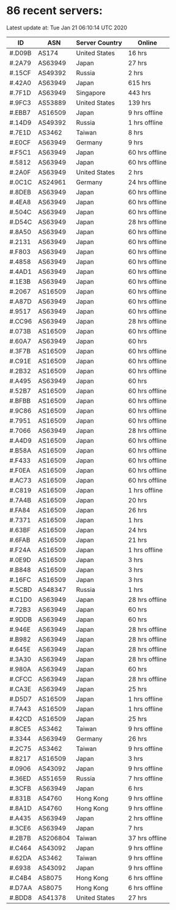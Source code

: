 # 86 recent servers:

Latest update at: Tue Jan 21 06:10:14 UTC 2020

| ID | ASN | Server Country | Online |
| -- | --- | -------------- | ------ |
| #.D09B | AS174 | United States | 16 hrs |
| #.2A79 | AS63949 | Japan | 27 hrs |
| #.15CF | AS49392 | Russia | 2 hrs |
| #.42A0 | AS63949 | Japan | 615 hrs |
| #.7F1D | AS63949 | Singapore | 443 hrs |
| #.9FC3 | AS53889 | United States | 139 hrs |
| #.EBB7 | AS16509 | Japan | 9 hrs offline |
| #.14D9 | AS49392 | Russia | 1 hrs offline |
| #.7E1D | AS3462 | Taiwan | 8 hrs |
| #.E0CF | AS63949 | Germany | 9 hrs |
| #.F5C1 | AS63949 | Japan | 60 hrs offline |
| #.5812 | AS63949 | Japan | 60 hrs offline |
| #.2A0F | AS63949 | United States | 2 hrs |
| #.0C1C | AS24961 | Germany | 24 hrs offline |
| #.8DEB | AS63949 | Japan | 60 hrs offline |
| #.4EA8 | AS63949 | Japan | 60 hrs offline |
| #.504C | AS63949 | Japan | 60 hrs offline |
| #.D54C | AS63949 | Japan | 28 hrs offline |
| #.8A50 | AS63949 | Japan | 60 hrs offline |
| #.2131 | AS63949 | Japan | 60 hrs offline |
| #.F803 | AS63949 | Japan | 60 hrs offline |
| #.4858 | AS63949 | Japan | 60 hrs offline |
| #.4AD1 | AS63949 | Japan | 60 hrs offline |
| #.1E3B | AS63949 | Japan | 60 hrs offline |
| #.2067 | AS16509 | Japan | 60 hrs offline |
| #.A87D | AS63949 | Japan | 60 hrs offline |
| #.9517 | AS63949 | Japan | 60 hrs offline |
| #.CC96 | AS63949 | Japan | 28 hrs offline |
| #.073B | AS16509 | Japan | 60 hrs offline |
| #.60A7 | AS63949 | Japan | 60 hrs |
| #.3F7B | AS16509 | Japan | 60 hrs offline |
| #.C91E | AS16509 | Japan | 60 hrs offline |
| #.2B32 | AS16509 | Japan | 60 hrs offline |
| #.A495 | AS63949 | Japan | 60 hrs |
| #.52B7 | AS16509 | Japan | 60 hrs offline |
| #.BFBB | AS16509 | Japan | 60 hrs offline |
| #.9C86 | AS16509 | Japan | 60 hrs offline |
| #.7951 | AS16509 | Japan | 60 hrs offline |
| #.7066 | AS63949 | Japan | 28 hrs offline |
| #.A4D9 | AS16509 | Japan | 60 hrs offline |
| #.B58A | AS16509 | Japan | 60 hrs offline |
| #.F433 | AS16509 | Japan | 60 hrs offline |
| #.F0EA | AS16509 | Japan | 60 hrs offline |
| #.AC73 | AS16509 | Japan | 60 hrs offline |
| #.C819 | AS16509 | Japan | 1 hrs offline |
| #.7A4B | AS16509 | Japan | 20 hrs |
| #.FA84 | AS16509 | Japan | 26 hrs |
| #.7371 | AS16509 | Japan | 1 hrs |
| #.63BF | AS16509 | Japan | 24 hrs |
| #.6FAB | AS16509 | Japan | 21 hrs |
| #.F24A | AS16509 | Japan | 1 hrs offline |
| #.0E9D | AS16509 | Japan | 3 hrs |
| #.B848 | AS16509 | Japan | 3 hrs |
| #.16FC | AS16509 | Japan | 3 hrs |
| #.5CBD | AS48347 | Russia | 1 hrs |
| #.C1D0 | AS63949 | Japan | 28 hrs offline |
| #.72B3 | AS63949 | Japan | 60 hrs |
| #.9DDB | AS63949 | Japan | 60 hrs |
| #.946E | AS63949 | Japan | 28 hrs offline |
| #.B982 | AS63949 | Japan | 28 hrs offline |
| #.645E | AS63949 | Japan | 28 hrs offline |
| #.3A30 | AS63949 | Japan | 28 hrs offline |
| #.980A | AS63949 | Japan | 60 hrs |
| #.CFCC | AS63949 | Japan | 28 hrs offline |
| #.CA3E | AS63949 | Japan | 25 hrs |
| #.D5D7 | AS16509 | Japan | 1 hrs offline |
| #.7A43 | AS16509 | Japan | 1 hrs offline |
| #.42CD | AS16509 | Japan | 25 hrs |
| #.8CE5 | AS3462 | Taiwan | 9 hrs offline |
| #.3344 | AS63949 | Germany | 26 hrs |
| #.2C75 | AS3462 | Taiwan | 9 hrs offline |
| #.8217 | AS16509 | Japan | 3 hrs |
| #.0906 | AS43092 | Japan | 9 hrs offline |
| #.36ED | AS51659 | Russia | 7 hrs offline |
| #.3CFB | AS63949 | Japan | 6 hrs |
| #.831B | AS4760 | Hong Kong | 9 hrs offline |
| #.8A1D | AS4760 | Hong Kong | 9 hrs offline |
| #.A435 | AS63949 | Japan | 2 hrs offline |
| #.3CE6 | AS63949 | Japan | 7 hrs |
| #.2B7B | AS206804 | Taiwan | 37 hrs offline |
| #.C464 | AS43092 | Japan | 9 hrs offline |
| #.62DA | AS3462 | Taiwan | 9 hrs offline |
| #.6938 | AS43092 | Japan | 9 hrs offline |
| #.C4B4 | AS8075 | Hong Kong | 6 hrs offline |
| #.D7AA | AS8075 | Hong Kong | 6 hrs offline |
| #.BDD8 | AS41378 | United States | 27 hrs |

